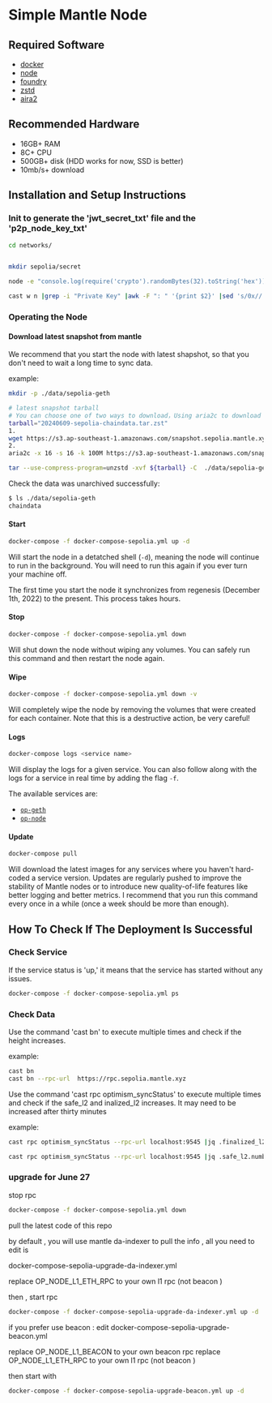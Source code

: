 # Simple Mantle Node

## Required Software

- [docker](https://docs.docker.com/engine/install/)
- [node](https://nodejs.org/en/download/)
- [foundry](https://github.com/foundry-rs/foundry/releases)
- [zstd](https://github.com/facebook/zstd)
- [aira2](https://aria2.github.io/)

## Recommended Hardware

- 16GB+ RAM
- 8C+ CPU
- 500GB+ disk (HDD works for now, SSD is better)
- 10mb/s+ download

## Installation and Setup Instructions


### Init to generate the 'jwt_secret_txt' file and the 'p2p_node_key_txt'

```sh
cd networks/


mkdir sepolia/secret

node -e "console.log(require('crypto').randomBytes(32).toString('hex'))" > sepolia/secret/jwt_secret_txt

cast w n |grep -i "Private Key" |awk -F ": " '{print $2}' |sed 's/0x//' > sepolia/secret/p2p_node_key_txt
```

### Operating the Node

#### Download latest snapshot from mantle 

We recommend that you start the node with latest shapshot, so that you don't need to wait a long time to sync data.

example: 

```sh 
mkdir -p ./data/sepolia-geth

# latest snapshot tarball
# You can choose one of two ways to download，Using aria2c to download can improve download speed, but you need to install aria2
tarball="20240609-sepolia-chaindata.tar.zst"
1.
wget https://s3.ap-southeast-1.amazonaws.com/snapshot.sepolia.mantle.xyz/${tarball}
2.
aria2c -x 16 -s 16 -k 100M https://s3.ap-southeast-1.amazonaws.com/snapshot.sepolia.mantle.xyz/${tarball}

tar --use-compress-program=unzstd -xvf ${tarball} -C  ./data/sepolia-geth

```

Check the data was unarchived successfully: 
```sh 
$ ls ./data/sepolia-geth
chaindata 
```

#### Start

```sh
docker-compose -f docker-compose-sepolia.yml up -d 
```

Will start the node in a detatched shell (`-d`), meaning the node will continue to run in the background.
You will need to run this again if you ever turn your machine off.

The first time you start the node it synchronizes from regenesis (December 1th, 2022) to the present.
This process takes hours.

#### Stop

```sh
docker-compose -f docker-compose-sepolia.yml down
```

Will shut down the node without wiping any volumes.
You can safely run this command and then restart the node again.

#### Wipe

```sh
docker-compose -f docker-compose-sepolia.yml down -v
```

Will completely wipe the node by removing the volumes that were created for each container.
Note that this is a destructive action, be very careful!

#### Logs

```sh
docker-compose logs <service name>
```

Will display the logs for a given service.
You can also follow along with the logs for a service in real time by adding the flag `-f`.

The available services are:
- [`op-geth`](#mantle-node)
- [`op-node`](#mantle-node)


#### Update

```sh
docker-compose pull
```

Will download the latest images for any services where you haven't hard-coded a service version.
Updates are regularly pushed to improve the stability of Mantle nodes or to introduce new quality-of-life features like better logging and better metrics.
I recommend that you run this command every once in a while (once a week should be more than enough).

## How To Check If The Deployment Is Successful

### Check Service

If the service status is 'up,' it means that the service has started without any issues.

```sh
docker-compose -f docker-compose-sepolia.yml ps
```

### Check Data

Use the command 'cast bn' to execute multiple times and check if the height increases.

example: 

```sh
cast bn
cast bn --rpc-url  https://rpc.sepolia.mantle.xyz 
```

Use the command 'cast rpc optimism_syncStatus' to execute multiple times and check if the safe_l2 and inalized_l2 increases.
It may need to be increased after thirty minutes

example: 

```sh
cast rpc optimism_syncStatus --rpc-url localhost:9545 |jq .finalized_l2.number

cast rpc optimism_syncStatus --rpc-url localhost:9545 |jq .safe_l2.number
```

### upgrade for June 27
stop rpc 
```sh
docker-compose -f docker-compose-sepolia.yml down
```
pull the latest code of this repo 

by default , you will use mantle da-indexer to pull the info ,  all you need to edit is 

docker-compose-sepolia-upgrade-da-indexer.yml 

replace OP_NODE_L1_ETH_RPC to your own l1 rpc (not beacon )

then , start rpc 

```sh
docker-compose -f docker-compose-sepolia-upgrade-da-indexer.yml up -d 
```


if you prefer use beacon :
edit docker-compose-sepolia-upgrade-beacon.yml

replace OP_NODE_L1_BEACON to your own beacon rpc 
replace OP_NODE_L1_ETH_RPC to your own l1 rpc (not beacon )

then start with 
```sh
docker-compose -f docker-compose-sepolia-upgrade-beacon.yml up -d 
```